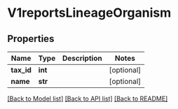 # V1reportsLineageOrganism


## Properties
Name | Type | Description | Notes
------------ | ------------- | ------------- | -------------
**tax_id** | **int** |  | [optional] 
**name** | **str** |  | [optional] 

[[Back to Model list]](../README.md#documentation-for-models) [[Back to API list]](../README.md#documentation-for-api-endpoints) [[Back to README]](../README.md)



